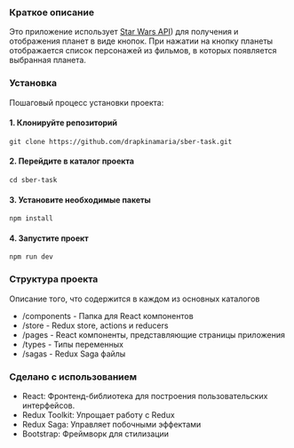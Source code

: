 ### Краткое описание

Это приложение использует [Star Wars API](https://swapi.dev/)) для получения и отображения планет в виде кнопок. При 
нажатии на кнопку планеты отображается список персонажей из фильмов, в которых появляется выбранная планета.

### Установка
Пошаговый процесс установки проекта:

#### 1. Клонируйте репозиторий
```
git clone https://github.com/drapkinamaria/sber-task.git
```
#### 2. Перейдите в каталог проекта
```
cd sber-task
```
#### 3. Установите необходимые пакеты
```
npm install
```
#### 4. Запустите проект
```
npm run dev
```

### Структура проекта
Описание того, что содержится в каждом из основных каталогов

- /components - Папка для React компонентов
- /store - Redux store, actions и reducers
- /pages - React компоненты, представляющие страницы приложения
- /types - Типы переменных
- /sagas - Redux Saga файлы

### Сделано с использованием
- React: Фронтенд-библиотека для построения пользовательских интерфейсов.
- Redux Toolkit: Упрощает работу с Redux
- Redux Saga: Управляет побочными эффектами
- Bootstrap: Фреймворк для стилизации

